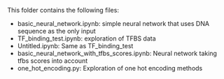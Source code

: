 This folder contains the following files:

- basic_neural_network.ipynb: simple neural network that uses DNA sequence as the only input
- TF_binding_test.ipynb: exploration of TFBS data
- Untitled.ipynb: Same as TF_binding_test
- basic_neural_network_with_tfbs_scores.ipynb: Neural network taking tfbs scores into account
- one_hot_encoding.py: Exploration of one hot encoding methods
